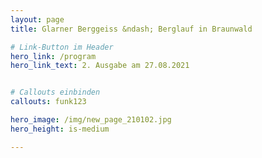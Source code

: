 ```yaml
---
layout: page
title: Glarner Berggeiss &ndash; Berglauf in Braunwald

# Link-Button im Header
hero_link: /program
hero_link_text: 2. Ausgabe am 27.08.2021


# Callouts einbinden
callouts: funk123

hero_image: /img/new_page_210102.jpg
hero_height: is-medium

---
```


